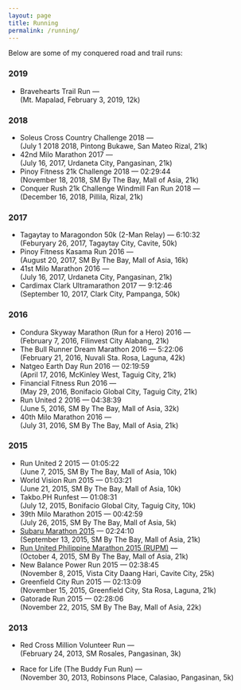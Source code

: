 ```yaml
---
layout: page
title: Running
permalink: /running/
---
```


Below are some of my conquered road and trail runs:

### 2019
- Bravehearts Trail Run — 
<br> (Mt. Mapalad, February 3, 2019, 12k)

### 2018
- Soleus Cross Country Challenge 2018 — 
<br> (July 1 2018 2018, Pintong Bukawe, San Mateo Rizal, 21k)
- 42nd Milo Marathon 2017 — 
<br> (July 16, 2017, Urdaneta City, Pangasinan, 21k)
- Pinoy Fitness 21k Challenge 2018 — 02:29:44
<br> (November 18, 2018, SM By The Bay, Mall of Asia, 21k)
- Conquer Rush 21k Challenge Windmill Fan Run 2018 — 
<br> (December 16, 2018, Pillila, Rizal, 21k)

### 2017
- Tagaytay to Maragondon 50k (2-Man Relay)  — 6:10:32
<br> (Feburyary 26, 2017, Tagaytay City, Cavite, 50k)
- Pinoy Fitness Kasama Run 2016 — 
<br> (August 20, 2017, SM By The Bay, Mall of Asia, 16k)
- 41st Milo Marathon 2016 — 
<br> (July 16, 2017, Urdaneta City, Pangasinan, 21k)
- Cardimax Clark Ultramarathon 2017 — 9:12:46
<br> (September 10, 2017, Clark City, Pampanga, 50k)

### 2016
- Condura Skyway Marathon (Run for a Hero) 2016 — 
<br> (February 7, 2016, Filinvest City Alabang, 21k)
- The Bull Runner Dream Marathon 2016 — 5:22:06
<br> (February 21, 2016, Nuvali Sta. Rosa, Laguna, 42k)
- Natgeo Earth Day Run 2016 — 02:19:59
<br> (April 17, 2016, McKinley West, Taguig City, 21k)
- Financial Fitness Run 2016 — 
<br> (May 29, 2016, Bonifacio Global City, Taguig City, 21k)
- Run United 2 2016 — 04:38:39
<br> (June 5, 2016, SM By The Bay, Mall of Asia, 32k)
- 40th Milo Marathon 2016 — 
<br> (July 31, 2016, SM By The Bay, Mall of Asia, 21k)

### 2015
- Run United 2 2015 — 01:05:22
<br> (June 7, 2015, SM By The Bay, Mall of Asia, 10k)
- World Vision Run 2015 — 01:03:21
<br> (June 21, 2015, SM By The Bay, Mall of Asia, 10k)
- Takbo.PH Runfest — 01:08:31
<br> (July 12, 2015, Bonifacio Global City, Taguig City, 10k)
- 39th Milo Marathon 2015 — 00:42:59
<br> (July 26, 2015, SM By The Bay, Mall of Asia, 5k)
- [Subaru Marathon 2015](https://www.pinoyfitness.com/2015/07/subaru-marathon-september-13-2015/) — 02:24:10
<br> (September 13, 2015, SM By The Bay, Mall of Asia, 21k)
- [Run United Philippine Marathon 2015 (RUPM)](https://www.pinoyfitness.com/2015/10/run-united-philippine-marathon-rupm-2015-results-and-photos/) — 
<br> (October 4, 2015, SM By The Bay, Mall of Asia, 21k)
- New Balance Power Run 2015 — 02:38:45
<br> (November 8, 2015, Vista City Daang Hari, Cavite City, 25k)
- Greenfield City Run 2015 — 02:13:09
<br> (November 15, 2015, Greenfield City, Sta Rosa, Laguna, 21k)
- Gatorade Run 2015 — 02:28:06
<br> (November 22, 2015, SM By The Bay, Mall of Asia, 22k)

### 2013
- Red Cross Million Volunteer Run — 
<br> (February 24, 2013, SM Rosales, Pangasinan, 3k)

- Race for Life (The Buddy Fun Run) — 
<br> (November 30, 2013, Robinsons Place, Calasiao, Pangasinan, 5k)


